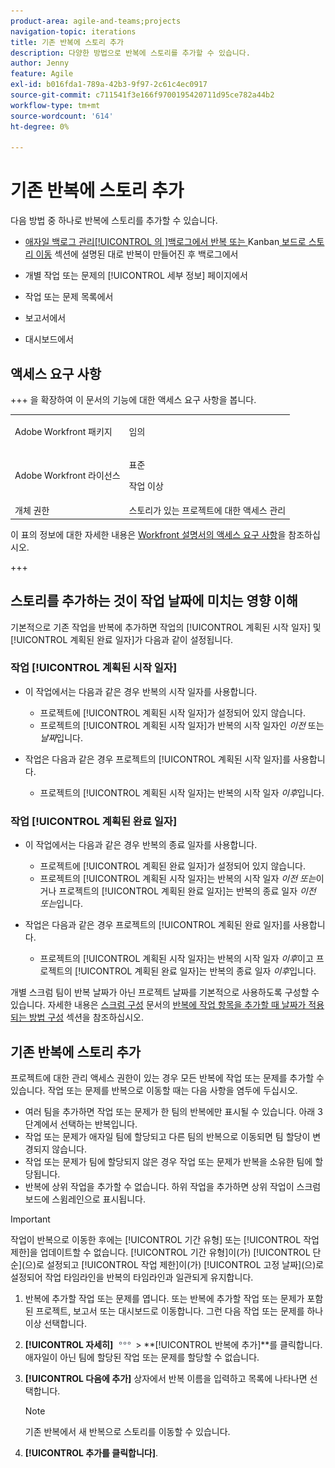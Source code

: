 ```yaml
---
product-area: agile-and-teams;projects
navigation-topic: iterations
title: 기존 반복에 스토리 추가
description: 다양한 방법으로 반복에 스토리를 추가할 수 있습니다.
author: Jenny
feature: Agile
exl-id: b016fda1-789a-42b3-9f97-2c61c4ec0917
source-git-commit: c711541f3e166f9700195420711d95ce782a44b2
workflow-type: tm+mt
source-wordcount: '614'
ht-degree: 0%

---
```


# 기존 반복에 스토리 추가

다음 방법 중 하나로 반복에 스토리를 추가할 수 있습니다.

* [애자일 백로그 관리[!UICONTROL 의 ]백로그에서 반복 또는 ](../../../agile/work-in-an-agile-environment/manage-the-agile-backlog.md#move-stories-from-the-backlog-to-an-iteration-or--board)Kanban[ 보드로 스토리 이동](../../../agile/work-in-an-agile-environment/manage-the-agile-backlog.md) 섹션에 설명된 대로 반복이 만들어진 후 백로그에서

* 개별 작업 또는 문제의 [!UICONTROL 세부 정보] 페이지에서
* 작업 또는 문제 목록에서
* 보고서에서
* 대시보드에서

## 액세스 요구 사항

+++ 을 확장하여 이 문서의 기능에 대한 액세스 요구 사항을 봅니다.

<table style="table-layout:auto"> 
 <tbody> 
  <tr> 
   <td role="rowheader">Adobe Workfront 패키지</td> 
   <td> <p>임의</p> </td> 
  </tr> 
  <tr> 
   <td role="rowheader">Adobe Workfront 라이선스</td> 
   <td> <p>표준</p> 
   <p>작업 이상</p> </td> 
  </tr>
   <tr> 
   <td role="rowheader">개체 권한</td> 
   <td>스토리가 있는 프로젝트에 대한 액세스 관리 </td> 
  </tr>
 </tbody> 
</table>

이 표의 정보에 대한 자세한 내용은 [Workfront 설명서의 액세스 요구 사항](/help/quicksilver/administration-and-setup/add-users/access-levels-and-object-permissions/access-level-requirements-in-documentation.md)을 참조하십시오.

+++

## 스토리를 추가하는 것이 작업 날짜에 미치는 영향 이해

기본적으로 기존 작업을 반복에 추가하면 작업의 [!UICONTROL 계획된 시작 일자] 및 [!UICONTROL 계획된 완료 일자]가 다음과 같이 설정됩니다.

### 작업 [!UICONTROL 계획된 시작 일자]

* 이 작업에서는 다음과 같은 경우 반복의 시작 일자를 사용합니다.

   * 프로젝트에 [!UICONTROL 계획된 시작 일자]가 설정되어 있지 않습니다.
   * 프로젝트의 [!UICONTROL 계획된 시작 일자]가 반복의 시작 일자인 *이전* 또는 *날짜*&#x200B;입니다.

* 작업은 다음과 같은 경우 프로젝트의 [!UICONTROL 계획된 시작 일자]를 사용합니다.

   * 프로젝트의 [!UICONTROL 계획된 시작 일자]는 반복의 시작 일자 *이후*&#x200B;입니다.

### 작업 [!UICONTROL 계획된 완료 일자]

* 이 작업에서는 다음과 같은 경우 반복의 종료 일자를 사용합니다.

   * 프로젝트에 [!UICONTROL 계획된 완료 일자]가 설정되어 있지 않습니다.
   * 프로젝트의 [!UICONTROL 계획된 시작 일자]는 반복의 시작 일자 *이전 또는*&#x200B;이거나 프로젝트의 [!UICONTROL 계획된 완료 일자]는 반복의 종료 일자 *이전 또는*&#x200B;입니다.

* 작업은 다음과 같은 경우 프로젝트의 [!UICONTROL 계획된 완료 일자]를 사용합니다.

   * 프로젝트의 [!UICONTROL 계획된 시작 일자]는 반복의 시작 일자 *이후*&#x200B;이고 프로젝트의 [!UICONTROL 계획된 완료 일자]는 반복의 종료 일자 *이후*&#x200B;입니다.

개별 스크럼 팀이 반복 날짜가 아닌 프로젝트 날짜를 기본적으로 사용하도록 구성할 수 있습니다. 자세한 내용은 [스크럼 구성](../../../agile/get-started-with-agile-in-workfront/configure-scrum.md#configure-how-dates-are-applied-when-adding-work-items-to-an-iteration) 문서의 [반복에 작업 항목을 추가할 때 날짜가 적용되는 방법 구성](../../../agile/get-started-with-agile-in-workfront/configure-scrum.md) 섹션을 참조하십시오.

## 기존 반복에 스토리 추가

프로젝트에 대한 관리 액세스 권한이 있는 경우 모든 반복에 작업 또는 문제를 추가할 수 있습니다. 작업 또는 문제를 반복으로 이동할 때는 다음 사항을 염두에 두십시오.

* 여러 팀을 추가하면 작업 또는 문제가 한 팀의 반복에만 표시될 수 있습니다. 아래 3단계에서 선택하는 반복입니다.
* 작업 또는 문제가 애자일 팀에 할당되고 다른 팀의 반복으로 이동되면 팀 할당이 변경되지 않습니다.
* 작업 또는 문제가 팀에 할당되지 않은 경우 작업 또는 문제가 반복을 소유한 팀에 할당됩니다.
* 반복에 상위 작업을 추가할 수 없습니다. 하위 작업을 추가하면 상위 작업이 스크럼 보드에 스윔레인으로 표시됩니다.

>[!IMPORTANT]
>
>작업이 반복으로 이동한 후에는 [!UICONTROL 기간 유형] 또는 [!UICONTROL 작업 제한]을 업데이트할 수 없습니다. [!UICONTROL 기간 유형]이(가) [!UICONTROL 단순]&#x200B;(으)로 설정되고 [!UICONTROL 작업 제한]이(가) [!UICONTROL 고정 날짜]&#x200B;(으)로 설정되어 작업 타임라인을 반복의 타임라인과 일관되게 유지합니다.

1. 반복에 추가할 작업 또는 문제를 엽니다.
또는
반복에 추가할 작업 또는 문제가 포함된 프로젝트, 보고서 또는 대시보드로 이동합니다. 그런 다음 작업 또는 문제를 하나 이상 선택합니다.

1. **[!UICONTROL 자세히]** ![추가 아이콘](assets/more-icon.png) > **[!UICONTROL 반복에 추가]**를 클릭합니다.
애자일이 아닌 팀에 할당된 작업 또는 문제를 할당할 수 없습니다.

1. **[!UICONTROL 다음에 추가]** 상자에서 반복 이름을 입력하고 목록에 나타나면 선택합니다.

   >[!NOTE]
   >
   >기존 반복에서 새 반복으로 스토리를 이동할 수 있습니다.

1. **[!UICONTROL 추가를 클릭합니다]**.
